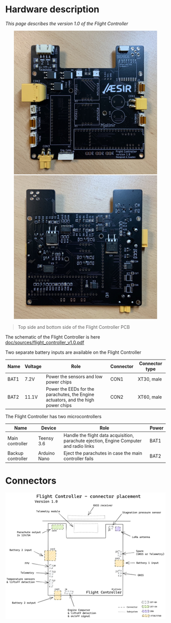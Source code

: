 # Hardware description

*This page describes the version 1.0 of the Flight Controller*

<p align="middle">
    <img src="img/flight_controller_pcb_1.jpg" width="450">
    <img src="img/flight_controller_pcb_2.jpg" width="450">
</p>

>Top side and bottom side of the Flight Controller PCB

The schematic of the Flight Controller is here [doc/sources/flight_controller_v1.0.pdf](sources/flight_controller_v1.0.pdf)

Two separate battery inputs are available on the Flight Controller

| Name | Voltage | Role                                                                              | Connector | Connector type |
|------|---------|-----------------------------------------------------------------------------------|-----------|----------------|
| BAT1 | 7.2V    | Power the sensors and low power chips                                             | CON1      | XT30, male     |
| BAT2 | 11.1V   | Power the EEDs for the parachutes, the Engine actuators, and the high power chips | CON2      | XT60, male     |

The Flight Controller has two microcontrollers

| Name              | Device       | Role                                                                                    | Power |
|-------------------|--------------|-----------------------------------------------------------------------------------------|-------|
| Main controller   | Teensy 3.6   | Handle the flight data acquisition, parachute ejection, Engine Computer and radio links | BAT1  |
| Backup controller | Arduino Nano | Eject the parachutes in case the main controller fails                                  | BAT2  |

# Connectors

![connector_placement](diagrams/connector_placement.png)


